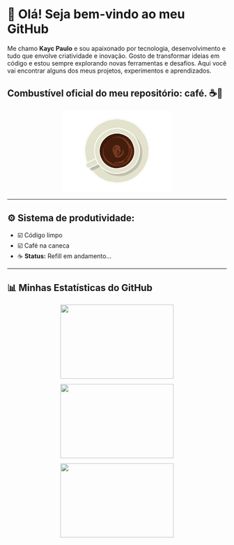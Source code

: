 ## <h1>👋 Olá! Seja bem-vindo ao meu GitHub</h1>


Me chamo <strong>Kayc Paulo</strong> e sou apaixonado por tecnologia, desenvolvimento e tudo que envolve criatividade e inovação.
Gosto de transformar ideias em código e estou sempre explorando novas ferramentas e desafios.
Aqui você vai encontrar alguns dos meus projetos, experimentos e aprendizados.

<h2>Combustível oficial do meu repositório: café. ☕🚀</h2>

<div align="center">
  <img src="assets/gif/Coffee Ripple.gif" alt="Imagem sem fundo" width="250"/>
</div>

---

## ⚙️ Sistema de produtividade:

- ☑️ Código limpo  
- ☑️ Café na caneca  
- ☕ **Status:** Refill em andamento...

---

## 📊 Minhas Estatísticas do GitHub

<div align="center" style="display: flex; gap: 12px; justify-content: center; flex-wrap: wrap;">

  <img src="https://github-readme-stats.vercel.app/api?username=KaycPaulo&show_icons=true&theme=github_dark&hide_border=false&border_radius=8" width="260" height="170" />

  <img src="https://github-readme-stats.vercel.app/api/top-langs/?username=KaycPaulo&layout=compact&theme=github_dark&hide_border=false&border_radius=8" width="260" height="170" />

  <img src="https://streak-stats.demolab.com?user=KaycPaulo&theme=github-dark&hide_border=false&border_radius=8" width="260" height="170" />

</div>


